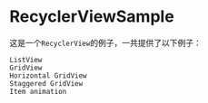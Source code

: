 # RecyclerViewSample

这是一个`RecyclerView`的例子，一共提供了以下例子：
```
ListView
GridView
Horizontal GridView
Staggered GridView
Item animation
```
